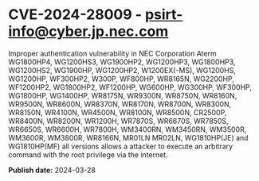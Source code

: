 # CVE-2024-28009 - psirt-info@cyber.jp.nec.com

Improper authentication vulnerability in NEC Corporation Aterm WG1800HP4, WG1200HS3, WG1900HP2, WG1200HP3, WG1800HP3, WG1200HS2, WG1900HP, WG1200HP2, W1200EX(-MS), WG1200HS, WG1200HP, WF300HP2, W300P, WF800HP, WR8165N, WG2200HP, WF1200HP2, WG1800HP2, WF1200HP, WG600HP, WG300HP, WF300HP, WG1800HP, WG1400HP, WR8175N, WR9300N, WR8750N, WR8160N, WR9500N, WR8600N, WR8370N, WR8170N, WR8700N, WR8300N, WR8150N, WR4100N, WR4500N, WR8100N, WR8500N, CR2500P, WR8400N, WR8200N, WR1200H, WR7870S, WR6670S, WR7850S, WR6650S, WR6600H, WR7800H, WM3400RN, WM3450RN, WM3500R, WM3600R, WM3800R, WR8166N, MR01LN MR02LN, WG1810HP(JE) and WG1810HP(MF) all versions allows a attacker to execute an arbitrary command with the root privilege via the internet.

**Publish date:** 2024-03-28
